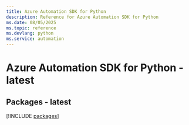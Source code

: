 ```yaml
---
title: Azure Automation SDK for Python
description: Reference for Azure Automation SDK for Python
ms.date: 08/05/2025
ms.topic: reference
ms.devlang: python
ms.service: automation
---
```

# Azure Automation SDK for Python - latest
## Packages - latest
[!INCLUDE [packages](automation-index.md)]